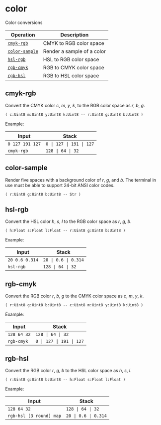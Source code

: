 <!-- Document generated by "gen-doc"; DO NOT EDIT -->
# color

Color conversions

| Operation                | Description
|--------------------------|---------------
| [`cmyk-rgb`](#cmyk-rgb)  | CMYK to RGB color space
| [`color-sample`](#color-sample) | Render a sample of a color
| [`hsl-rgb`](#hsl-rgb)    | HSL to RGB color space
| [`rgb-cmyk`](#rgb-cmyk)  | RGB to CMYK color space
| [`rgb-hsl`](#rgb-hsl)    | RGB to HSL color space


## cmyk-rgb

Convert the CMYK color *c*, *m*, *y*, *k*, to the RGB color space as *r*, *b*,
*g*.

	( c:Uint8 m:Uint8 y:Uint8 k:Uint8 -- r:Uint8 g:Uint8 b:Uint8 )

Example:

<!-- test: cmyk-rgb -->

| Input           | Stack
|-----------------|---------------
| `0 127 191 127` | `0 \| 127 \| 191 \| 127`
| `cmyk-rgb     ` | `128 \| 64 \| 32`

## color-sample

Render five spaces with a background color of *r*, *g*, and *b*. The
terminal in use must be able to support 24-bit ANSI color codes.

	( r:Uint8 g:Uint8 b:Uint8 -- Str )


## hsl-rgb

Convert the HSL color *h*, *s*, *l* to the RGB color space as *r*, *g*, *b*.

	( h:Float s:Float l:Float -- r:Uint8 g:Uint8 b:Uint8 )

Example:

<!-- test: hsl-rgb -->

| Input          | Stack
|----------------|---------------
| `20 0.6 0.314` | `20 \| 0.6 \| 0.314`
| `hsl-rgb     ` | `128 \| 64 \| 32`

## rgb-cmyk

Convert the RGB color *r*, *b*, *g* to the CMYK color space as *c*, *m*, *y*,
*k*.

	( r:Uint8 g:Uint8 b:Uint8 -- c:Uint8 m:Uint8 y:Uint8 k:Uint8 )

Example:

<!-- test: rgb-cmyk -->

| Input       | Stack
|-------------|---------------
| `128 64 32` | `128 \| 64 \| 32`
| `rgb-cmyk ` | `0 \| 127 \| 191 \| 127`

## rgb-hsl

Convert the RGB color *r*, *g*, *b* to the HSL color space as *h*, *s*, *l*.

	( r:Uint8 g:Uint8 b:Uint8 -- h:Float s:Float l:Float )

Example:

<!-- test: rgb-hsl -->

| Input                   | Stack
|-------------------------|---------------
| `128 64 32            ` | `128 \| 64 \| 32`
| `rgb-hsl [3 round] map` | `20 \| 0.6 \| 0.314`
